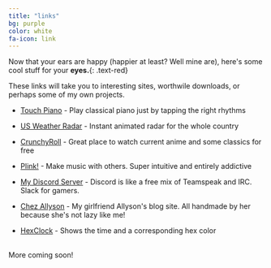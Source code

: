 ```yaml
---
title: "links"
bg: purple
color: white
fa-icon: link
---
```


Now that your ears are happy (happier at least? Well mine are), here's some cool stuff for your **eyes.**{: .text-red}

These links will take you to interesting sites, worthwile downloads, or perhaps some of my own projects.

* [Touch Piano](http://touchpianist.com/) - Play classical piano just by tapping the right rhythms

* [US Weather Radar](http://radar.weather.gov/Conus/full_loop.php) - Instant animated radar for the whole country

* [CrunchyRoll](http://www.crunchyroll.com/videos/anime) - Great place to watch current anime and some classics for free

* [Plink!](http://dinahmoelabs.com/#plink) - Make music with others. Super intuitive and entirely addictive

* [My Discord Server](https://discord.gg/0Zrnt240qtqgGhOe) - Discord is like a free mix of Teamspeak and IRC. Slack for gamers.

* [Chez Allyson](http://trevanhaskell.com/allyson) - My girlfriend Allyson's blog site. All handmade by her because she's not lazy like me!

* [HexClock](http://www.jacopocolo.com/hexclock/) - Shows the time and a corresponding hex color

<br>
More coming soon!
